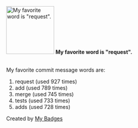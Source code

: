 <img src="https://my-badges.github.io/my-badges/favorite-word.png" alt="My favorite word is &quot;request&quot;." title="My favorite word is &quot;request&quot;." width="128">
<strong>My favorite word is &quot;request&quot;.</strong>
<br><br>

My favorite commit message words are:

1. request (used 927 times)
2. add (used 789 times)
3. merge (used 745 times)
4. tests (used 733 times)
5. adds (used 728 times)


Created by <a href="https://github.com/my-badges/my-badges">My Badges</a>